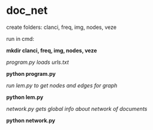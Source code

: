 # doc_net
create folders: clanci, freq, img, nodes, veze

run in cmd:

**mkdir clanci, freq, img, nodes, veze**

_program.py loads urls.txt_

**python program.py**

_run lem.py to get nodes and edges for graph_ 

**python lem.py**

_network.py gets global info about network of documents_

**python network.py**
